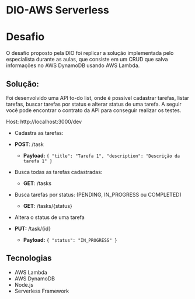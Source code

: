 # DIO-AWS Serverless


# Desafio

O desafio proposto pela DIO foi replicar a solução implementada pelo especialista durante as aulas, que consiste em um CRUD que salva informações no AWS DynamoDB usando AWS Lambda.


## Solução:

Foi desenvolvido uma API to-do list, onde é possível cadastrar tarefas, listar tarefas, buscar tarefas por status e alterar status de uma tarefa. A seguir você pode encontrar o contrato da API para conseguir realizar os testes.


Host: http://localhost:3000/dev

- Cadastra as tarefas: 
 - **POST**: /task
   - **Payload:** `{ "title": "Tarefa 1", "description": "Descrição da tarefa 1" }`

- Busca todas as tarefas cadastradas: 
  - **GET**: /tasks

- Busca tarefas por status: (PENDING, IN_PROGRESS ou COMPLETED)
  - **GET**: /tasks/{status}

- Altera o status de uma tarefa
- **PUT:** /task/{id}
  - **Payload:** `{ "status": "IN_PROGRESS" }`


## Tecnologias
- AWS Lambda
- AWS DynamoDB
- Node.js
- Serverless Framework